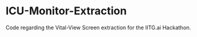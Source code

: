 # ICU-Monitor-Extraction
Code regarding the Vital-View Screen extraction for the IITG.ai Hackathon.
